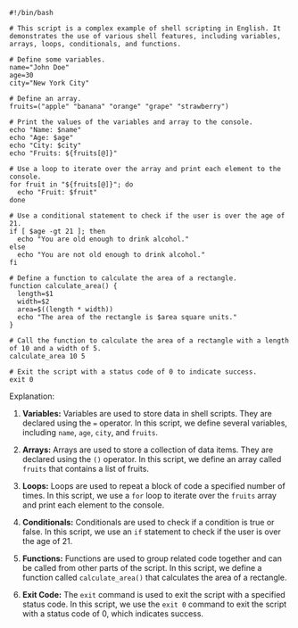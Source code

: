 ```
#!/bin/bash

# This script is a complex example of shell scripting in English. It demonstrates the use of various shell features, including variables, arrays, loops, conditionals, and functions.

# Define some variables.
name="John Doe"
age=30
city="New York City"

# Define an array.
fruits=("apple" "banana" "orange" "grape" "strawberry")

# Print the values of the variables and array to the console.
echo "Name: $name"
echo "Age: $age"
echo "City: $city"
echo "Fruits: ${fruits[@]}"

# Use a loop to iterate over the array and print each element to the console.
for fruit in "${fruits[@]}"; do
  echo "Fruit: $fruit"
done

# Use a conditional statement to check if the user is over the age of 21.
if [ $age -gt 21 ]; then
  echo "You are old enough to drink alcohol."
else
  echo "You are not old enough to drink alcohol."
fi

# Define a function to calculate the area of a rectangle.
function calculate_area() {
  length=$1
  width=$2
  area=$((length * width))
  echo "The area of the rectangle is $area square units."
}

# Call the function to calculate the area of a rectangle with a length of 10 and a width of 5.
calculate_area 10 5

# Exit the script with a status code of 0 to indicate success.
exit 0
```

Explanation:

1. **Variables:** Variables are used to store data in shell scripts. They are declared using the `=` operator. In this script, we define several variables, including `name`, `age`, `city`, and `fruits`.

2. **Arrays:** Arrays are used to store a collection of data items. They are declared using the `()` operator. In this script, we define an array called `fruits` that contains a list of fruits.

3. **Loops:** Loops are used to repeat a block of code a specified number of times. In this script, we use a `for` loop to iterate over the `fruits` array and print each element to the console.

4. **Conditionals:** Conditionals are used to check if a condition is true or false. In this script, we use an `if` statement to check if the user is over the age of 21.

5. **Functions:** Functions are used to group related code together and can be called from other parts of the script. In this script, we define a function called `calculate_area()` that calculates the area of a rectangle.

6. **Exit Code:** The `exit` command is used to exit the script with a specified status code. In this script, we use the `exit 0` command to exit the script with a status code of 0, which indicates success.